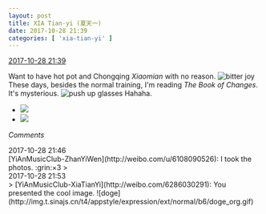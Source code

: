 ```yaml
---
layout: post
title: XIA Tian-yi (夏天一)
date: 2017-10-28 21:39
categories: [ 'xia-tian-yi' ]
---
```


<div class="weibo-info">
  <a href="http://weibo.com/6286030291/FsvrGDk8c">2017-10-28 21:39</a>
</div>

Want to have hot pot and Chongqing *Xiaomian* with no reason. ![bitter joy](http://img.t.sinajs.cn/t4/appstyle/expression/ext/normal/2c/moren_yunbei_org.png) These days, besides the normal training, I'm reading *The Book of Changes*. It's mysterious. ![push up glasses](http://img.t.sinajs.cn/t4/appstyle/expression/ext/normal/fc/moren_bbjdnew_org.png) Hahaha.

<!-- more -->

<ul class="weibo-pic-list-1">
  <li class="weibo-pic">
    <a href="https://wx1.sinaimg.cn/mw690/006RpxDlgy1fkyahbey7cj30qo15en21.jpg"><img src="https://wx1.sinaimg.cn/thumb150/006RpxDlgy1fkyahbey7cj30qo15en21.jpg" /></a>
  </li>
  <li class="weibo-pic">
    <a href="https://wx2.sinaimg.cn/mw690/006RpxDlgy1fkyahd5z94j30qo0zkgqa.jpg"><img src="https://wx2.sinaimg.cn/thumb150/006RpxDlgy1fkyahd5z94j30qo0zkgqa.jpg" /></a>
  </li>
</ul>

*Comments*

<div class="weibo-info">2017-10-28 21:46</div>
[YiAnMusicClub-ZhanYiWen](http://weibo.com/u/6108090526): I took the photos. :grin:×3
> <div class="weibo-info">2017-10-28 21:53</div>
> [YiAnMusicClub-XiaTianYi](http://weibo.com/6286030291): You presented the cool image. ![doge](http://img.t.sinajs.cn/t4/appstyle/expression/ext/normal/b6/doge_org.gif)
